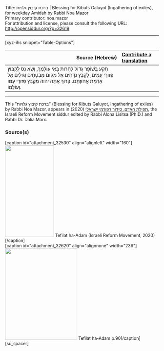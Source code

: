 <html>
<head></head>
<body>
Title: ברכת קיבוץ גלויות | Blessing for Kibuts Galuyot (Ingathering of exiles), for weekday Amidah by Rabbi Noa Mazor<br />
Primary contributor: noa.mazor<br />
For attribution and license, please consult the following URL: <a href="http://opensiddur.org/?p=32619">http://opensiddur.org/?p=32619</a>
<p />
<hr />

[xyz-ihs snippet="Table-Options"]<table style="margin-left: auto; margin-right: auto;" class="draggable">
<thead><tr><th id="x" style="text-align: right;">Source (Hebrew)</th><th style="text-align: left;"><a href="/contributing/upload/">Contribute a translation</a></th></tr></thead>
<tbody>
<tr><td style="vertical-align:top;">
<div class="liturgy" lang="he">
תְּקַע בְּשׁוֹפָר גָּדוֹל לְחֵרוּת בָּאֵי עוֹלָמֶךָ,
וְשָׂא נֵס לְקִבּוּץ פְּזוּרֵי עַמִּים,
לְקַבֵּץ נִדָּחִים אֶל מְקוֹם מִבְטָחִים
וְגוֹלִים אֶל אַדְמַת אֲחוּזָתָם.
בָּרוּךְ אַתָּה יהוה מְקַבֵּץ פְּזוּרֵי עַמּוֹ וְעוֹלָמוֹ.
</span></div></td>
 
<td style="vertical-align:top;">
<div class="english" lang="en">

</div></td></tr>
</tbody></table>

<hr />

This "ברכת קיבוץ גלויות" (Blessing for Kibuts Galuyot, Ingathering of exiles) by Rabbi Noa Mazor, appears in <a href="https://www.facebook.com/תפילת-האדם-סידור-רפורמי-ישראלי-101214578258569">תפילת האדם, סידור רפורמי ישראלי</a> (2020), the Israeli Reform Movement siddur edited by Rabbi Alona Lisitsa (Ph.D.) and Rabbi Dr. Dalia Marx.

<h3>Source(s)</h3>

<span style="float: right;">[caption id="attachment_32530" align="alignleft" width="160"]<a href="https://opensiddur.org/wp-content/uploads/2020/06/tefilat-ha-adam-Israeli-REform-Movement-2020.jpg" rel="lightbox"><img src="https://opensiddur.org/wp-content/uploads/2020/06/tefilat-ha-adam-Israeli-REform-Movement-2020-160x300.jpg" alt="" width="160" height="300" class="size-medium wp-image-32530" /></a> Tefilat ha-Adam (Israeli Reform Movement, 2020)[/caption]</span>  <span style="float: left;">[caption id="attachment_32620" align="alignnone" width="236"]<a href="https://opensiddur.org/wp-content/uploads/2020/06/Tefilat-ha-Adam-p.90.jpg"><img src="https://opensiddur.org/wp-content/uploads/2020/06/Tefilat-ha-Adam-p.90-236x300.jpg" alt="" width="236" height="300" class="size-medium wp-image-32620" /></a> Tefilat ha-Adam p.90[/caption]</span>[su_spacer]
</body>
</html>